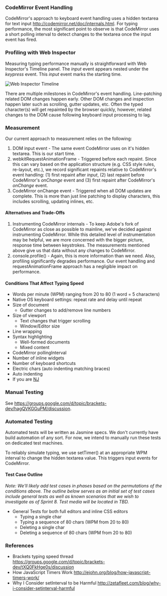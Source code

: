 ### CodeMirror Event Handling
CodeMirror's approach to keyboard event handling uses a hidden textarea for text input <http://codemirror.net/doc/internals.html>. For typing performance, the most significant point to observe is that CodeMirror uses a short polling interval to detect changes to the textarea once the input event has fired.

### Profiling with Web Inspector
Measuring typing performance manually is straightforward with Web Inspector's Timeline panel. The _input_ event appears nested under the _keypress_ event. This _input_ event marks the starting time.

![Web Inspector Timeline](https://github.com/adobe/brackets/wiki/screenshots/performance-typing-webinspector-thumb.png)

There are multiple milestones in CodeMirror's event handling. Line-patching related DOM changes happen early. Other DOM changes and inspection happen later such as scrolling, gutter updates, etc. Often the typed character(s) will get repainted by the browser quickly, however, related changes to the DOM cause following keyboard input processing to lag.
### Measurement
Our current approach to measurement relies on the following:

1. DOM input event - The same event CodeMirror uses on it's hidden textarea. This is our start time.
2. webkitRequestAnimationFrame - Triggered before each repaint. Since this can vary based on the application structure (e.g. CSS style rules, re-layout, etc.), we record significant repaints relative to CodeMirror's event handling: (1) first repaint after _input_, (2) last repaint before CodeMirror's _onChange_ event and (3) first repaint after CodeMirror's _onChange_ event.
3. CodeMirror onChange event - Triggered when all DOM updates are complete. This is more than just line patching to display characters, this includes scrolling, updating inlines, etc.

#### Alternatives and Trade-Offs
1. Instrumenting CodeMirror internals - To keep Adobe's fork of CodeMirror as close as possible to mainline, we've decided against instrumenting CodeMirror. While this detailed level of instrumentation may be helpful, we are more concerned with the bigger picture, response time between keystrokes. The measurements mentioned above give us that data without any changes to CodeMirror.
2. console.profile() - Again, this is more information than we need. Also, profiling significantly degrades performance. Our event handling and requestAnimationFrame approach has a negligible impact on performance.

#### Conditions That Affect Typing Speed
* Words per minute (WPM) ranging from 20 to 80 (1 word = 5 characters)
* Native OS keyboard settings: repeat rate and delay until repeat
* Size of document
    * Gutter changes to add/remove line numbers
* Size of viewport
    * Text changes that trigger scrolling
    * Window/Editor size
* Line wrapping
* Syntax highlighting
    * Well-formed documents
    * Mixed content
* CodeMirror pollingInterval
* Number of inline widgets
* Number of keyboard shortcuts
* Electric chars (auto indenting matching braces)
* Auto indenting
* If you are [NJ](https://github.com/njx)

### Manual Testing
See https://groups.google.com/d/topic/brackets-dev/hagQVKGGuPM/discussion.

### Automated Testing
Automated tests will be written as Jasmine specs. We don't currently have build automation of any sort. For now, we intend to manually run these tests on dedicated test machines.

To reliably simulate typing, we use setTimer() at an appropriate WPM interval to change the hidden textarea value. This triggers input events for CodeMirror.

#### Test Case Outline

_Note: We'll likely add test cases in phases based on the permutations of the conditions above. The outline below serves as an initial set of test cases include general tests as well as known scenarios that we wish to investigate as of Sprint 8. Test media will be located in TBD._

* General Tests for both full editors and inline CSS editors
    * Typing a single char
    * Typing a sequence of 80 chars (WPM from 20 to 80)
    * Deleting a single char
    * Deleting a sequence of 80 chars (WPM from 20 to 80)

### References
* Brackets typing speed thread <https://groups.google.com/d/topic/brackets-dev/tXQ0FkHge0s/discussion>
* How JavaScript Timers Work <http://ejohn.org/blog/how-javascript-timers-work/>
* Why I Consider setInterval to be Harmful <http://zetafleet.com/blog/why-i-consider-setinterval-harmful>
